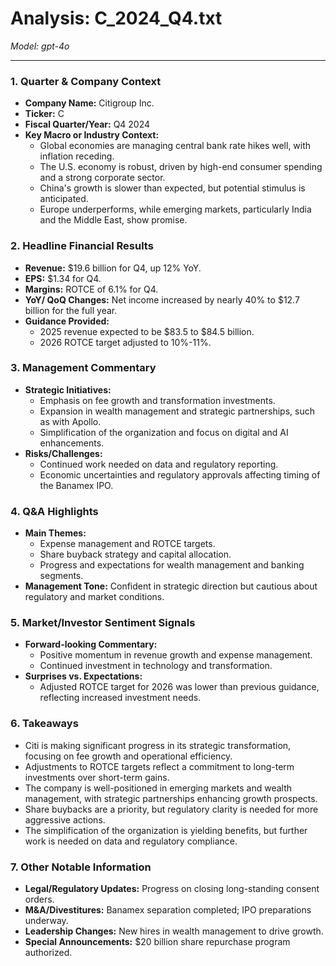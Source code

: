 # Analysis: C_2024_Q4.txt

*Model: gpt-4o*

---

### 1. Quarter & Company Context
- **Company Name:** Citigroup Inc.
- **Ticker:** C
- **Fiscal Quarter/Year:** Q4 2024
- **Key Macro or Industry Context:**
  - Global economies are managing central bank rate hikes well, with inflation receding.
  - The U.S. economy is robust, driven by high-end consumer spending and a strong corporate sector.
  - China's growth is slower than expected, but potential stimulus is anticipated.
  - Europe underperforms, while emerging markets, particularly India and the Middle East, show promise.

### 2. Headline Financial Results
- **Revenue:** $19.6 billion for Q4, up 12% YoY.
- **EPS:** $1.34 for Q4.
- **Margins:** ROTCE of 6.1% for Q4.
- **YoY/ QoQ Changes:** Net income increased by nearly 40% to $12.7 billion for the full year.
- **Guidance Provided:**
  - 2025 revenue expected to be $83.5 to $84.5 billion.
  - 2026 ROTCE target adjusted to 10%-11%.

### 3. Management Commentary
- **Strategic Initiatives:**
  - Emphasis on fee growth and transformation investments.
  - Expansion in wealth management and strategic partnerships, such as with Apollo.
  - Simplification of the organization and focus on digital and AI enhancements.
- **Risks/Challenges:**
  - Continued work needed on data and regulatory reporting.
  - Economic uncertainties and regulatory approvals affecting timing of the Banamex IPO.

### 4. Q&A Highlights
- **Main Themes:**
  - Expense management and ROTCE targets.
  - Share buyback strategy and capital allocation.
  - Progress and expectations for wealth management and banking segments.
- **Management Tone:** Confident in strategic direction but cautious about regulatory and market conditions.

### 5. Market/Investor Sentiment Signals
- **Forward-looking Commentary:**
  - Positive momentum in revenue growth and expense management.
  - Continued investment in technology and transformation.
- **Surprises vs. Expectations:**
  - Adjusted ROTCE target for 2026 was lower than previous guidance, reflecting increased investment needs.

### 6. Takeaways
- Citi is making significant progress in its strategic transformation, focusing on fee growth and operational efficiency.
- Adjustments to ROTCE targets reflect a commitment to long-term investments over short-term gains.
- The company is well-positioned in emerging markets and wealth management, with strategic partnerships enhancing growth prospects.
- Share buybacks are a priority, but regulatory clarity is needed for more aggressive actions.
- The simplification of the organization is yielding benefits, but further work is needed on data and regulatory compliance.

### 7. Other Notable Information
- **Legal/Regulatory Updates:** Progress on closing long-standing consent orders.
- **M&A/Divestitures:** Banamex separation completed; IPO preparations underway.
- **Leadership Changes:** New hires in wealth management to drive growth.
- **Special Announcements:** $20 billion share repurchase program authorized.